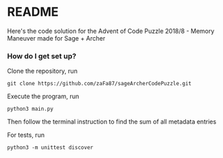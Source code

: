 # README #

Here's the code solution for the Advent of Code Puzzle 2018/8 - Memory Maneuver made for Sage + Archer

### How do I get set up? ###

Clone the repository, run
```
git clone https://github.com/zaFa87/sageArcherCodePuzzle.git
```

Execute the program, run
```
python3 main.py
```
Then follow the terminal instruction to find the sum of all metadata entries

For tests, run
```
python3 -m unittest discover
```
